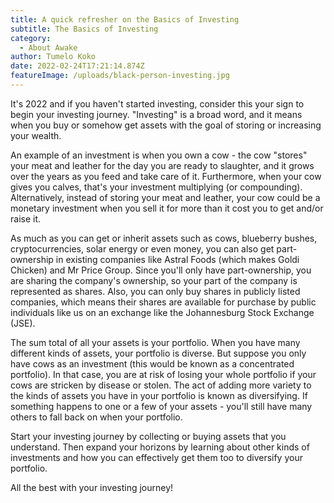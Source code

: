 ```yaml
---
title: A quick refresher on the Basics of Investing
subtitle: The Basics of Investing
category:
  - About Awake
author: Tumelo Koko
date: 2022-02-24T17:21:14.874Z
featureImage: /uploads/black-person-investing.jpg
---
```

It's 2022 and if you haven't started investing, consider this your sign to begin your investing journey. "Investing" is a broad word, and it means when you buy or somehow get assets with the goal of storing or increasing your wealth.

An example of an investment is when you own a cow - the cow "stores" your meat and leather for the day you are ready to slaughter, and it grows over the years as you feed and take care of it. Furthermore, when your cow gives you calves, that's your investment multiplying (or compounding). Alternatively, instead of storing your meat and leather, your cow could be a monetary investment when you sell it for more than it cost you to get and/or raise it.

As much as you can get or inherit assets such as cows, blueberry bushes, cryptocurrencies, solar energy or even money, you can also get part-ownership in existing companies like Astral Foods (which makes Goldi Chicken) and Mr Price Group. Since you'll only have part-ownership, you are sharing the company's ownership, so your part of the company is represented as shares. Also, you can only buy shares in publicly listed companies, which means their shares are available for purchase by public individuals like us on an exchange like the Johannesburg Stock Exchange (JSE).

The sum total of all your assets is your portfolio. When you have many different kinds of assets, your portfolio is diverse. But suppose you only have cows as an investment (this would be known as a concentrated portfolio). In that case, you are at risk of losing your whole portfolio if your cows are stricken by disease or stolen. The act of adding more variety to the kinds of assets you have in your portfolio is known as diversifying. If something happens to one or a few of your assets - you'll still have many others to fall back on when your portfolio.

Start your investing journey by collecting or buying assets that you understand. Then expand your horizons by learning about other kinds of investments and how you can effectively get them too to diversify your portfolio.

All the best with your investing journey!